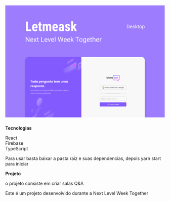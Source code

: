 <h1 align="center">
  <img   src="cover.svg" />
</h1>

<b>Tecnologias</b></br>

React</br>
Firebase</br>
TypeScript</br>

Para usar basta baixar a pasta raiz e suas dependencias, depois yarn start para iniciar</br>

<B>Projeto</b></br>

o projeto consiste em criar salas Q&A</br>

Este é um projeto desenvolvido durante a Next Level Week Together 
